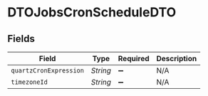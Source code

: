 # DTOJobsCronScheduleDTO


## Fields

| Field                  | Type                   | Required               | Description            |
| ---------------------- | ---------------------- | ---------------------- | ---------------------- |
| `quartzCronExpression` | *String*               | :heavy_minus_sign:     | N/A                    |
| `timezoneId`           | *String*               | :heavy_minus_sign:     | N/A                    |